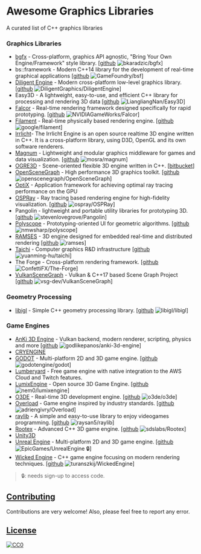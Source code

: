 # Awesome Graphics Libraries

A curated list of C++ graphics libraries

### Graphics Libraries

* [bgfx](https://bkaradzic.github.io/bgfx/overview.html) - Cross-platform, graphics API agnostic, "Bring Your Own Engine/Framework" style library. [[github](https://github.com/bkaradzic/bgfx) ![bkaradzic/bgfx](https://img.shields.io/github/stars/bkaradzic/bgfx.svg?style=social&label=Star&maxAge=2592000)]
* bs::framework - Modern C++14 library for the development of real-time graphical applications  [[github](https://github.com/GameFoundry/bsf) ![GameFoundry/bsf](https://img.shields.io/github/stars/GameFoundry/bsf.svg?style=social&label=Star&maxAge=2592000)]
* [Diligent Engine](http://diligentgraphics.com/diligent-engine/) - Modern cross-platform low-level graphics library. [[github](https://github.com/DiligentGraphics/DiligentEngine) ![DiligentGraphics/DiligentEngine](https://img.shields.io/github/stars/DiligentGraphics/DiligentEngine.svg?style=social&label=Star&maxAge=2592000)]
* Easy3D - A lightweight, easy-to-use, and efficient C++ library for processing and rendering 3D data [[github](https://github.com/LiangliangNan/Easy3D) ![LiangliangNan/Easy3D](https://img.shields.io/github/stars/LiangliangNan/Easy3D.svg?style=social&label=Star&maxAge=2592000)]
* [Falcor](https://developer.nvidia.com/falcor) - Real-time rendering framework designed specifically for rapid prototyping. [[github](https://github.com/NVIDIAGameWorks/Falcor) ![NVIDIAGameWorks/Falcor](https://img.shields.io/github/stars/NVIDIAGameWorks/Falcor.svg?style=social&label=Star&maxAge=2592000)]
* [Filament](https://google.github.io/filament/) - Real-time physically based rendering engine. [[github](https://github.com/google/filament) ![google/filament](https://img.shields.io/github/stars/google/filament.svg?style=social&label=Star&maxAge=2592000)]
* [Irrlicht](https://irrlicht.sourceforge.io/)- The Irrlicht Engine is an open source realtime 3D engine written in C++. It is a cross-platform library, using D3D, OpenGL and its own software renderers.
* [Magnum](https://magnum.graphics/) - Lightweight and modular graphics middleware for games and data visualization. [[github](https://github.com/mosra/magnum) ![mosra/magnum](https://img.shields.io/github/stars/mosra/magnum.svg?style=social&label=Star&maxAge=2592000)]
* [OGRE3D](https://www.ogre3d.org/) - Scene-oriented flexible 3D engine written in C++. [[bitbucket](https://bitbucket.org/sinbad/ogre)]
* [OpenSceneGraph](http://www.openscenegraph.org/) - High performance 3D graphics toolkit. [[github](https://github.com/openscenegraph/OpenSceneGraph) ![openscenegraph/OpenSceneGraph](https://img.shields.io/github/stars/openscenegraph/OpenSceneGraph.svg?style=social&label=Star&maxAge=2592000)]
* [OptiX](https://developer.nvidia.com/optix) - Application framework for achieving optimal ray tracing performance on the GPU
* [OSPRay](http://www.ospray.org/) - Ray tracing based rendering engine for high-fidelity visualization. [[github](https://github.com/ospray/OSPRay) ![ospray/OSPRay](https://img.shields.io/github/stars/ospray/OSPRay.svg?style=social&label=Star&maxAge=2592000)]
* Pangolin - lightweight and portable utility libraries for prototyping 3D. [[github](https://github.com/stevenlovegrove/Pangolin) ![stevenlovegrove/Pangolin](https://img.shields.io/github/stars/stevenlovegrove/Pangolin.svg?style=social&label=Star&maxAge=2592000)]
* [Polyscope](http://polyscope.run/) - Prototyping-oriented UI for geometric algorithms. [[github](https://github.com/nmwsharp/polyscope) ![nmwsharp/polyscope](https://img.shields.io/github/stars/nmwsharp/polyscope.svg?style=social&label=Star&maxAge=2592000)]
* [RAMSES](https://ramses3d.org) - 3D engine designed for embedded real-time and distributed rendering [[github](https://github.com/bmwcarit/ramses) ![ramses](https://img.shields.io/github/stars/bmwcarit/ramses.svg?style=social&label=Star&maxAge=2592000)]
* [Taichi](http://taichi.graphics/) - Computer graphics R&D infrastructure [[github](https://github.com/yuanming-hu/taichi) ![yuanming-hu/taichi](https://img.shields.io/github/stars/yuanming-hu/taichi.svg?style=social&label=Star&maxAge=2592000)]
* The Forge - Cross-platform rendering framework. [[github](https://github.com/ConfettiFX/The-Forge) ![ConfettiFX/The-Forge](https://img.shields.io/github/stars/ConfettiFX/The-Forge.svg?style=social&label=Star&maxAge=2592000)]
* [VulkanSceneGraph](https://vsg-dev.github.io/VulkanSceneGraph/) - Vulkan & C++17 based Scene Graph Project  [[github](https://github.com/vsg-dev/VulkanSceneGraph) ![vsg-dev/VulkanSceneGraph](https://img.shields.io/github/stars/vsg-dev/VulkanSceneGraph.svg?style=social&label=Star&maxAge=2592000)]

### Geometry Processing

* [libigl](https://libigl.github.io/) - Simple C++ geometry processing library. [[github](https://github.com/libigl/libigl) ![libigl/libigl](https://img.shields.io/github/stars/libigl/libigl.svg?style=social&label=Star&maxAge=2592000)]

### Game Engines

* [AnKi 3D Engine](http://anki3d.org/) - Vulkan backend, modern renderer, scripting, physics and more [[github](https://github.com/godlikepanos/anki-3d-engine) ![godlikepanos/anki-3d-engine](https://img.shields.io/github/stars/godlikepanos/anki-3d-engine.svg?style=social&label=Star&maxAge=2592000)]
* [CRYENGINE](https://www.cryengine.com/)
* [GODOT](https://godotengine.org/) - Multi-platform 2D and 3D game engine. [[github](https://github.com/godotengine/godot) ![godotengine/godot](https://img.shields.io/github/stars/godotengine/godot.svg?style=social&label=Star&maxAge=2592000)]
* [Lumberyard](https://aws.amazon.com/lumberyard/) - Free game engine with native integration to the AWS Cloud and Twitch features.
* [LumixEngine](https://mikulasflorek.itch.io/lumix-engine) - Open source 3D Game Engine. [[github](https://github.com/nem0/lumixengine) ![nem0/lumixengine](https://img.shields.io/github/stars/nem0/lumixengine.svg?style=social&label=Star&maxAge=2592000)]
* [O3DE](https://o3de.org/) - Real-time 3D development engine. [[github](https://github.com/o3de/o3de) ![o3de/o3de](https://img.shields.io/github/stars/o3de/o3de.svg?style=social&label=Star&maxAge=2592000)]
* [Overload](http://overloadengine.org/) - Game engine inspired by industry standards. [[github](https://github.com/adriengivry/Overload) ![adriengivry/Overload](https://img.shields.io/github/stars/adriengivry/Overload.svg?style=social&label=Star&maxAge=2592000)]
* [raylib](https://www.raylib.com/) - A simple and easy-to-use library to enjoy videogames programming. [[github](https://github.com/raysan5/raylib) ![raysan5/raylib](https://img.shields.io/github/stars/raysan5/raylib.svg?style=social&label=Star&maxAge=2592000)]
* [Rootex](https://rootex.readthedocs.io/) - Advanced C++ 3D game engine. [[github](https://github.com/sdslabs/Rootex) ![sdslabs/Rootex](https://img.shields.io/github/stars/sdslabs/Rootex.svg?style=social&label=Star&maxAge=2592000)]
* [Unity3D](https://unity3d.com/)
* [Unreal Engine](https://www.unrealengine.com/) - Multi-platform 2D and 3D game engine. [[github](https://github.com/EpicGames/UnrealEngine) ![EpicGames/UnrealEngine](https://img.shields.io/github/stars/EpicGames/UnrealEngine.svg?style=social&label=Star&maxAge=2592000) :lock:]
* [Wicked Engine](https://wickedengine.net/) - C++ game engine focusing on modern rendering techniques. [[github](https://github.com/turanszkij/WickedEngine) ![turanszkij/WickedEngine](https://img.shields.io/github/stars/turanszkij/WickedEngine.svg?style=social&label=Star&maxAge=2592000)]

> :lock:: needs sign-up to access code.

## [Contributing](#awesome-graphics-libraries)

Contributions are very welcome! Also, please feel free to report any error.

## [License](#awesome-graphics-libraries)

[![CC0](https://licensebuttons.net/p/zero/1.0/88x31.png)](http://creativecommons.org/publicdomain/zero/1.0/)
